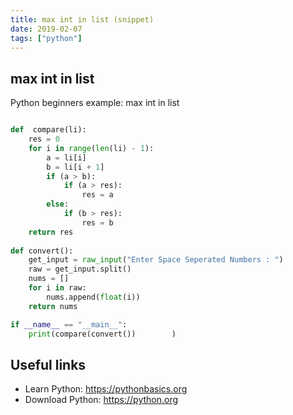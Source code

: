 ```yaml
---
title: max int in list (snippet)
date: 2019-02-07
tags: ["python"]
---
```


## max int in list

Python beginners example: max int in list

```python

def  compare(li):
	res = 0
	for i in range(len(li) - 1):
		a = li[i]
		b = li[i + 1]
		if (a > b):
			if (a > res):
				res = a 
		else:
			if (b > res):
				res = b	
	return res 
	
def convert():	
	get_input = raw_input("Enter Space Seperated Numbers : ")
	raw = get_input.split()
	nums = []
	for i in raw:
		nums.append(float(i))
	return nums

if __name__ == "__main__":	
	print(compare(convert())		)

```

## Useful links

- Learn Python: https://pythonbasics.org
- Download Python: https://python.org
